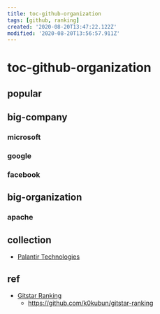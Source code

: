 ```yaml
---
title: toc-github-organization
tags: [github, ranking]
created: '2020-08-20T13:47:22.122Z'
modified: '2020-08-20T13:56:57.911Z'
---
```


# toc-github-organization

## popular

## big-company

### microsoft

### google

### facebook

## big-organization

### apache

## collection

- [Palantir Technologies](https://github.com/palantir?type=source)

## ref

- [Gitstar Ranking](https://gitstar-ranking.com/)
  - https://github.com/k0kubun/gitstar-ranking
